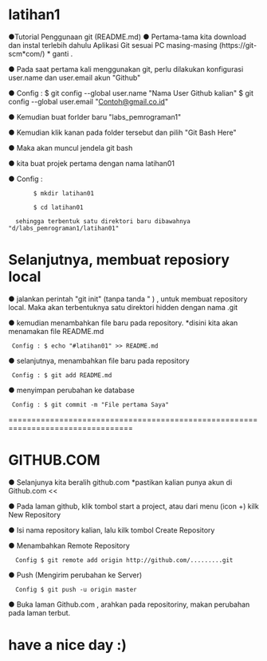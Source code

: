 # latihan1

●Tutorial Penggunaan git (README.md)
● Pertama-tama kita download dan instal terlebih dahulu Aplikasi Git sesuai PC masing-masing (https://git-scm*com/) * ganti .

● Pada saat pertama kali menggunakan git, perlu dilakukan konfigurasi user.name dan user.email akun "Github"

● Config :
                    $ git config --global user.name "Nama User Github kalian"
                    $ git config --global user.email "Contoh@gmail.co.id"
           
● Kemudian buat forlder baru "labs_pemrograman1"

● Kemudian klik kanan pada folder tersebut dan pilih "Git Bash Here"

● Maka akan muncul jendela git bash

● kita buat projek pertama dengan nama latihan01

● Config :

           $ mkdir latihan01

           $ cd latihan01

      sehingga terbentuk satu direktori baru dibawahnya "d/labs_pemrograman1/latihan01"
  
# Selanjutnya, membuat reposiory local
●  jalankan perintah "git init" (tanpa tanda " ) , untuk membuat repository local. Maka akan terbentuknya satu direktori hidden dengan nama .git

● kemudian menambahkan file baru pada repository. *disini kita akan menamakan file README.md

     Config : $ echo "#latihan01" >> README.md
   
● selanjutnya, menambahkan file baru pada repository

     Config : $ git add README.md
   
● menyimpan perubahan ke database

     Config : $ git commit -m "File pertama Saya"
   
=================================================================================
# GITHUB.COM
● Selanjunya kita beralih github.com *pastikan kalian punya akun di Github.com <<

● Pada laman github, klik tombol start a project, atau dari menu (icon +) kilk New Repository

● Isi nama repository kalian, lalu kilk tombol Create Repository

● Menambahkan Remote Repository

      Config $ git remote add origin http://github.com/.........git
      
● Push (Mengirim perubahan ke Server)

      Config $ git push -u origin master
      
● Buka laman Github.com , arahkan pada repositoriny, makan perubahan pada laman terbut.

# have a nice day :)
